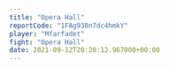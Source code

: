 ```yaml
---
title: "Opera Hall"
reportCode: "1FAg938n7dc4hmkY"
player: "Mfarfadet"
fight: "Opera Hall"
date: 2021-09-12T20:20:12.967000+00:00
---
```

